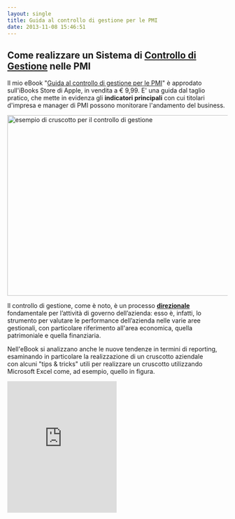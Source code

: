```yaml
---
layout: single
title: Guida al controllo di gestione per le PMI
date: 2013-11-08 15:46:51
---
```

<h2>Come realizzare un Sistema di <a href="http://www.menicucci.co/il-controllo-di-gestione/" target="_blank">Controllo di Gestione</a> nelle PMI</h2>
Il mio eBook "<a href="https://geo.itunes.apple.com/it/book/guida-al-controllo-di-gestione/id730098761?mt=11" target="_blank">Guida al controllo di gestione per le PMI</a>" è approdato sull'iBooks Store di Apple, in vendita a € 9,99. E' una guida dal taglio pratico, che mette in evidenza gli <strong>indicatori principali</strong> con cui titolari d'impresa e manager di PMI possono monitorare l'andamento del business.

<a href="http://www.menicucci.co/wp-content/uploads/2014/02/dashboard_example.png" rel="attachment wp-att-1367"><img class=" wp-image-1367 aligncenter" src="http://www.menicucci.co/wp-content/uploads/2014/02/dashboard_example-300x203.png" alt="esempio di cruscotto per il controllo di gestione" width="609" height="412" /></a>

Il controllo di gestione, come è noto, è un processo <span style="text-decoration: underline;"><strong>direzionale</strong></span> fondamentale per l’attività
di governo dell’azienda: esso è, infatti, lo strumento per valutare le performance dell’azienda nelle varie aree gestionali, con particolare riferimento all'area economica, quella patrimoniale e quella finanziaria.

Nell'eBook si analizzano anche le nuove tendenze in termini di reporting, esaminando in particolare la realizzazione di un cruscotto aziendale con alcuni "tips &amp; tricks" utili per realizzare un cruscotto utilizzando Microsoft Excel come, ad esempio, quello in figura.

<iframe style="overflow-x: hidden; overflow-y: hidden; width: 250px; height: 300px; border: 0px;" src="https://widgets.itunes.apple.com/widget.html?c=us&amp;brc=FFFFFF&amp;blc=FFFFFF&amp;trc=FFFFFF&amp;tlc=FFFFFF&amp;d=&amp;t=&amp;m=ebook&amp;e=ebook&amp;w=250&amp;h=300&amp;ids=730098761&amp;wt=discovery&amp;partnerId=&amp;affiliate_id=&amp;at=&amp;ct=" width="300" height="150" frameborder="0"></iframe>